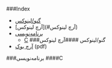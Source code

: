 ###Index
* [گنو/لینوکس](#گنو/لینوکس)
* [آرچ لینوکس](#آرچ لینوکس)
* [برنامه‌نویسی](#برنامه‌نویسی)
  * [C](#C)
###گنو/لینوکس
####آرچ لینوکس
* [آرچ بوک](http://linuxreview.ir/archbook/ArchBook-2012-1.pdf) (pdf)

###برنامه‌نویسی
####C